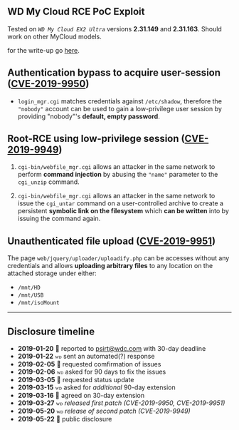 WD My Cloud RCE PoC Exploit
-------------------------
Tested on *`WD My Cloud EX2 Ultra`* versions **2.31.149** and **2.31.163**.
Should work on other MyCloud models.

for the write-up go [here](https://bnbdr.github.io/posts/wd/).

Authentication bypass to acquire user-session ([CVE-2019-9950](https://cve.mitre.org/cgi-bin/cvename.cgi?name=CVE-2019-9950)) 
---------------------
- `login_mgr.cgi` matches credentials against `/etc/shadow`, therefore the `"nobody"` account can be used to gain a low-privilege user session by  providing "nobody"'s **default, empty password**.


Root-RCE using low-privilege session ([CVE-2019-9949](https://cve.mitre.org/cgi-bin/cvename.cgi?name=CVE-2019-9949))
-------------------------------------------------------
1. `cgi-bin/webfile_mgr.cgi` allows an attacker in the same network to perform  **command injection** by abusing the `"name"` parameter to the `cgi_unzip` command.

1. `cgi-bin/webfile_mgr.cgi` allows an attacker in the same network to issue the `cgi_untar` command on a user-controlled archive to create a persistent **symbolic link on the filesystem** which **can be written** into by issuing the command again.


Unauthenticated file upload ([CVE-2019-9951](https://cve.mitre.org/cgi-bin/cvename.cgi?name=CVE-2019-9951)) 
---------------------------
The page `web/jquery/uploader/uploadify.php` can be accesses without any credentials and allows **uploading arbitrary files** to any location on the attached storage under either:
* `/mnt/HD`
* `/mnt/USB`
* `/mnt/isoMount`

________


Disclosure timeline
-------------------

- **2019-01-20** 🍄 reported to [psirt@wdc.com](mailto:psirt@wdc.com) with 30-day deadline
- **2019-01-22** `ᴡᴅ` sent an automated(?) response 
- **2019-02-05** 🍄 requested comfirmation of issues
- **2019-02-06** `ᴡᴅ` asked for 90 days to fix the issues
- **2019-03-05** 🍄 requested status update
- **2019-03-15** `ᴡᴅ` asked for *additional* 90-day extension
- **2019-03-16** 🍄 agreed on 30-day extension
- **2019-03-27** `ᴡᴅ` *released first patch (CVE-2019-9950, CVE-2019-9951)*
- **2019-05-20** `ᴡᴅ` *release of second patch (CVE-2019-9949)*
- **2019-05-22** 🍄 public disclosure
